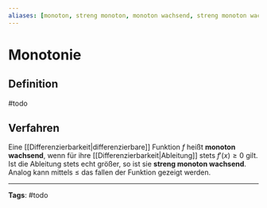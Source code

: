 ```yaml
---
aliases: [monoton, streng monoton, monoton wachsend, streng monoton wachsend, monoton fallend, streng monoton fallend]
---
```


# Monotonie
## Definition
#todo 

## Verfahren
Eine [[Differenzierbarkeit|differenzierbare]] Funktion $f$ heißt **monoton wachsend**, wenn für ihre [[Differenzierbarkeit|Ableitung]] stets $f'(x) \geq 0$ gilt. Ist die Ableitung stets echt größer, so ist sie **streng monoton wachsend**.
Analog kann mittels $\leq$ das fallen der Funktion gezeigt werden.

---
**Tags**: #todo 